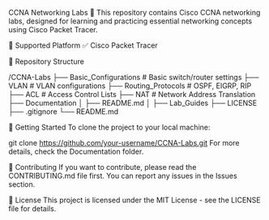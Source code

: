 CCNA Networking Labs 🚀
This repository contains Cisco CCNA networking labs, designed for learning and practicing essential networking concepts using Cisco Packet Tracer.

🔹 Supported Platform
✅ Cisco Packet Tracer

📂 Repository Structure


/CCNA-Labs
├── Basic_Configurations    # Basic switch/router settings
├── VLAN                    # VLAN configurations
├── Routing_Protocols       # OSPF, EIGRP, RIP
├── ACL                     # Access Control Lists
├── NAT                     # Network Address Translation
├── Documentation
│   ├── README.md
│   ├── Lab_Guides
├── LICENSE
├── .gitignore
└── README.md


🚀 Getting Started
To clone the project to your local machine:

git clone https://github.com/your-username/CCNA-Labs.git
For more details, check the Documentation folder.

📌 Contributing
If you want to contribute, please read the CONTRIBUTING.md file first. You can report any issues in the Issues section.

📜 License
This project is licensed under the MIT License - see the LICENSE file for details.
